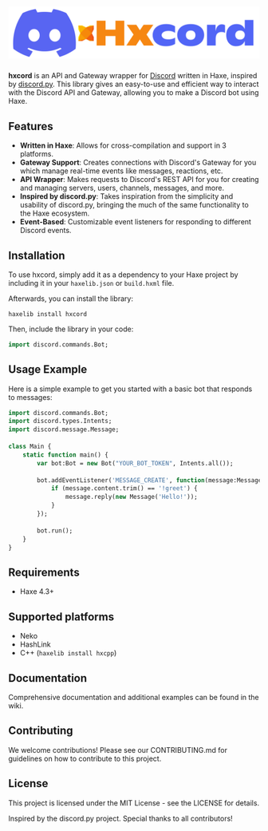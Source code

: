 # ![hxcord](assets/hxcord_full.png)

**hxcord** is an API and Gateway wrapper for [Discord](https://discord.com/) written in Haxe, inspired by [discord.py](https://github.com/Rapptz/discord.py). This library gives an easy-to-use and efficient way to interact with the Discord API and Gateway, allowing you to make a Discord bot using Haxe.

## Features

- **Written in Haxe**: Allows for cross-compilation and support in 3 platforms.
- **Gateway Support**: Creates connections with Discord's Gateway for you which manage real-time events like messages, reactions, etc.
- **API Wrapper**: Makes requests to Discord's REST API for you for creating and managing servers, users, channels, messages, and more.
- **Inspired by discord.py**: Takes inspiration from the simplicity and usability of discord.py, bringing the much of the same functionality to the Haxe ecosystem.
- **Event-Based**: Customizable event listeners for responding to different Discord events.

## Installation

To use hxcord, simply add it as a dependency to your Haxe project by including it in your `haxelib.json` or `build.hxml` file.

Afterwards, you can install the library:
```hxml
haxelib install hxcord
```

Then, include the library in your code:

```haxe
import discord.commands.Bot;
```

## Usage Example
Here is a simple example to get you started with a basic bot that responds to messages:

```haxe
import discord.commands.Bot;
import discord.types.Intents;
import discord.message.Message;

class Main {
    static function main() {
        var bot:Bot = new Bot("YOUR_BOT_TOKEN", Intents.all());

        bot.addEventListener('MESSAGE_CREATE', function(message:Message) { // NOT YET SUPPORTED
            if (message.content.trim() == '!greet') {
                message.reply(new Message('Hello!'));
            }
        });

        bot.run();
    }
}
```

## Requirements
- Haxe 4.3+

## Supported platforms
- Neko
- HashLink
- C++ (`haxelib install hxcpp`)

## Documentation
Comprehensive documentation and additional examples can be found in the wiki.

## Contributing
We welcome contributions! Please see our CONTRIBUTING.md for guidelines on how to contribute to this project.

## License
This project is licensed under the MIT License - see the LICENSE for details.

Inspired by the discord.py project. Special thanks to all contributors!
